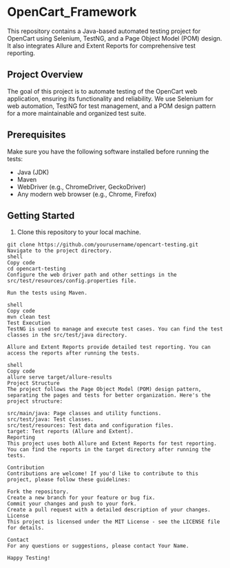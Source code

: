 # OpenCart_Framework


This repository contains a Java-based automated testing project for OpenCart using Selenium, TestNG, and a Page Object Model (POM) design. It also integrates Allure and Extent Reports for comprehensive test reporting.

## Project Overview

The goal of this project is to automate testing of the OpenCart web application, ensuring its functionality and reliability. We use Selenium for web automation, TestNG for test management, and a POM design pattern for a more maintainable and organized test suite.

## Prerequisites

Make sure you have the following software installed before running the tests:

- Java (JDK)
- Maven
- WebDriver (e.g., ChromeDriver, GeckoDriver)
- Any modern web browser (e.g., Chrome, Firefox)

## Getting Started

1. Clone this repository to your local machine.

```shell
git clone https://github.com/yourusername/opencart-testing.git
Navigate to the project directory.
shell
Copy code
cd opencart-testing
Configure the web driver path and other settings in the src/test/resources/config.properties file.

Run the tests using Maven.

shell
Copy code
mvn clean test
Test Execution
TestNG is used to manage and execute test cases. You can find the test classes in the src/test/java directory.

Allure and Extent Reports provide detailed test reporting. You can access the reports after running the tests.

shell
Copy code
allure serve target/allure-results
Project Structure
The project follows the Page Object Model (POM) design pattern, separating the pages and tests for better organization. Here's the project structure:

src/main/java: Page classes and utility functions.
src/test/java: Test classes.
src/test/resources: Test data and configuration files.
target: Test reports (Allure and Extent).
Reporting
This project uses both Allure and Extent Reports for test reporting. You can find the reports in the target directory after running the tests.

Contribution
Contributions are welcome! If you'd like to contribute to this project, please follow these guidelines:

Fork the repository.
Create a new branch for your feature or bug fix.
Commit your changes and push to your fork.
Create a pull request with a detailed description of your changes.
License
This project is licensed under the MIT License - see the LICENSE file for details.

Contact
For any questions or suggestions, please contact Your Name.

Happy Testing!
